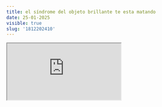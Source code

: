 ```yaml
---
title: el síndrome del objeto brillante te esta matando
date: 25-01-2025
visible: true
slug: '1812202410'
---
```

<iframe src="https://www.youtube.com/embed/Wm9shFZ4Lt8" allowfullscreen></iframe>

